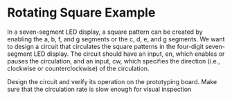 # Rotating Square Example 
In a seven-segment LED display, a square pattern can be created by enabling the a, b, f, 
and g segments or the c, d, e, and g segments. We want to design a circuit that circulates
the square patterns in the four-digit seven-segment LED display. The circuit should have an input,
en, which enables or pauses the circulation, and an input, cw, which specifies the direction 
(i.e., clockwise or counterclockwise) of the circulation.

Design the circuit and verify its operation on the prototyping board. Make sure that the
circulation rate is slow enough for visual inspection
